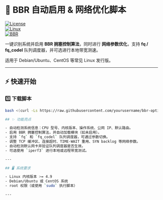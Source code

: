 # 🐂 BBR 自动启用 & 网络优化脚本

[![License](https://img.shields.io/badge/License-MIT-green)](LICENSE)  
[![Linux](https://img.shields.io/badge/Linux-Compatible-blue)](https://www.kernel.org/)  
[![BBR](https://img.shields.io/badge/BBR-Enabled-orange)](https://www.kernel.org/doc/html/latest/networking/tcp_congestion_control.html)  

一键识别系统并启用 **BBR 拥塞控制算法**，同时进行 **网络参数优化**，支持 **fq / fq_codel** 队列调度器，并可选进行本地带宽测速。  

适用于 Debian/Ubuntu、CentOS 等常见 Linux 发行版。  

---
## ⚡ 快速开始

### 1️⃣ 下载脚本

```bash
bash <(curl -Ls https://raw.githubusercontent.com/yourusername/bbr-optimizer/main/bbr.sh)

## ✨ 功能亮点

- 自动检测系统信息：CPU 型号、内核版本、操作系统、公网 IP、默认路由。  
- 启用 BBR 拥塞控制算法，并自动加载模块（如未启用）。  
- 支持 `fq` 和 `fq_codel` 队列调度器，可通过参数切换。  
- 调整 TCP 缓冲区、连接超时、TIME-WAIT 重用、SYN backlog 等网络参数。  
- 自动检测默认网卡并验证队列调度器是否生效。  
- 可选使用 `iperf3` 进行本地或远程带宽测试。  

---

## 🖥 系统要求

- Linux 内核版本 >= 4.9  
- Debian/Ubuntu 或 CentOS 系统  
- root 权限（或使用 `sudo` 执行脚本）  

---
